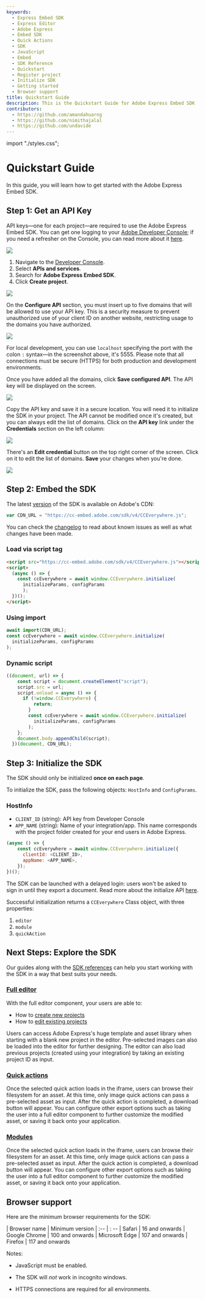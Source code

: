 ```yaml
---
keywords:
  - Express Embed SDK
  - Express Editor
  - Adobe Express
  - Embed SDK
  - Quick Actions
  - SDK
  - JavaScript
  - Embed
  - SDK Reference
  - Quickstart
  - Register project
  - Initialize SDK
  - Getting started
  - Browser support
title: Quickstart Guide
description: This is the Quickstart Guide for Adobe Express Embed SDK
contributors:
  - https://github.com/amandahuarng
  - https://github.com/nimithajalal
  - https://github.com/undavide
---
```

import "./styles.css";

# Quickstart Guide

In this guide, you will learn how to get started with the Adobe Express Embed SDK.

## Step 1: Get an API Key

API keys—one for each project—are required to use the Adobe Express Embed SDK. You can get one logging to your [Adobe Developer Console](https://developer.adobe.com/console); if you need a refresher on the Console, you can read more about it [here](https://developer.adobe.com/developer-console/docs/guides/getting-started/).

![](../images/quickstart_console.png)

1. Navigate to the [Developer Console](https://developer.adobe.com/console).
2. Select **APIs and services**.
3. Search for **Adobe Express Embed SDK**.
4. Click **Create project**.

![](../images/quickstart_apis-and-services.png)

<InlineAlert variant="info" slots="text1" />

On the **Configure API** section, you must insert up to five domains that will be allowed to use your API key. This is a security measure to prevent unauthorized use of your client ID on another website, restricting usage to the domains you have authorized.

![](../images/quickstart_configure-domain.png)

<InlineAlert variant="info" slots="text1" />

For local development, you can use `localhost` specifying the port with the colon `:` syntax—in the screenshot above, it's 5555. Please note that all connections must be secure (HTTPS) for both production and development environments.

Once you have added all the domains, click **Save configured API**. The API key will be displayed on the screen.

![](../images/quickstart_complete.png)

Copy the API key and save it in a secure location. You will need it to initialize the SDK in your project. The API cannot be modified once it's created, but you can always edit the list of domains. Click on the **API key** link under the **Credentials** section on the left column:

![](../images/quickstart_api.png)

<InlineAlert variant="info" slots="text1" />

There's an **Edit credential** button on the top right corner of the screen. Click on it to edit the list of domains. **Save** your changes when you're done.

![](../images/quickstart_edit-credentials.png)

## Step 2: Embed the SDK

The latest [version](https://cc-embed.adobe.com/sdk/v4/version.json) of the SDK is available on Adobe's CDN:

```js
var CDN_URL = "https://cc-embed.adobe.com/sdk/v4/CCEverywhere.js";
```

You can check the [changelog](/src/pages/guides/changelog/index.md) to read about known issues as well as what changes have been made.

### Load via script tag

```html
<script src="https://cc-embed.adobe.com/sdk/v4/CCEverywhere.js"></script>
<script>
  (async () => {
    const ccEverywhere = await window.CCEverywhere.initialize(
      initializeParams, configParams
      );
  })();
</script>
```

### Using import

```js
await import(CDN_URL);
const ccEverywhere = await window.CCEverywhere.initialize(
  initializeParams, configParams
);
```

### Dynamic script

```js
((document, url) => {
    const script = document.createElement("script");
    script.src = url;
    script.onload = async () => {
      if (!window.CCEverywhere) {
          return;
        }
        const ccEverywhere = await window.CCEverywhere.initialize(
          initializeParams, configParams
        );
    };
    document.body.appendChild(script);
  })(document, CDN_URL);
```

## Step 3: Initialize the SDK

<InlineAlert variant="info" slots="text1" />

The SDK should only be initialized **once on each page**.

 To initialize the SDK, pass the following objects: `HostInfo` and `ConfigParams`.

### HostInfo

* `CLIENT_ID` (string): API key from Developer Console
* `APP_NAME` (string): Name of your integration/app. This name corresponds with the project folder created for your end users in Adobe Express.

```js
(async () => {
    const ccEverywhere = await window.CCEverywhere.initialize({
      clientId: <CLIENT_ID>,
      appName: <APP_NAME>,
    });
})();
```
<InlineAlert variant="info" slots="text1" />

The SDK can be launched with a delayed login: users won't be asked to sign in until they export a document. Read more about the initialize API [here](../../reference/initialize/index.md).

Successful initialization returns a `CCEverywhere` Class object, with three properties:

1. `editor`
2. `module`
3. `quickAction`

## Next Steps: Explore the SDK

Our guides along with the [SDK references](../../reference/index.md) can help you start working with the SDK in a way that best suits your needs.

### [Full editor](../guides/full_editor/index.md)

With the full editor component, your users are able to:

* How to [create new projects](../guides/full_editor/create_project/)
* How to [edit existing projects](../guides/full_editor/edit_project/)

Users can access Adobe Express's huge template and asset library when starting with a blank new project in the editor. Pre-selected images can also be loaded into the editor for further designing. The editor can also load previous projects (created using your integration) by taking an existing project ID as input.

### [Quick actions](../guides/quick_actions/index.md)

Once the selected quick action loads in the iframe, users can browse their filesystem for an asset. At this time, only image quick actions can pass a pre-selected asset as input. After the quick action is completed, a download button will appear. You can configure other export options such as taking the user into a full editor component to further customize the modified asset, or saving it back onto your application.

### [Modules](../guides/modules/index.md)

Once the selected quick action loads in the iframe, users can browse their filesystem for an asset. At this time, only image quick actions can pass a pre-selected asset as input. After the quick action is completed, a download button will appear. You can configure other export options such as taking the user into a full editor component to further customize the modified asset, or saving it back onto your application.

## Browser support

Here are the minimum browser requirements for the SDK:

| Browser name | Minimum version
| :-- | : --
| Safari  | 16 and onwards
| Google Chrome | 100 and onwards
| Microsoft Edge | 107 and onwards
| Firefox | 117 and onwards

<InlineAlert variant="help" slots="header, text1, text2, text3" />

Notes:

- JavaScript must be enabled.

- The SDK will *not* work in incognito windows.

- HTTPS connections are required for all environments.